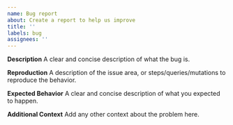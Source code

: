 ```yaml
---
name: Bug report
about: Create a report to help us improve
title: ''
labels: bug
assignees: ''
---
```


**Description**
A clear and concise description of what the bug is.

**Reproduction**
A description of the issue area, or steps/queries/mutations to reproduce the behavior.

**Expected Behavior**
A clear and concise description of what you expected to happen.

**Additional Context**
Add any other context about the problem here.
